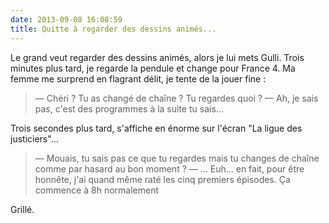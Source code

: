 ```yaml
---
date: 2013-09-08 16:08:59
title: Quitte à regarder des dessins animés...
---
```


Le grand veut regarder des dessins animés, alors je lui mets Gulli. Trois minutes plus tard, je regarde la pendule et change pour France 4. Ma femme me surprend en flagrant délit, je tente de la jouer fine :

> — Chéri ? Tu as changé de chaîne ? Tu regardes quoi ?
> — Ah, je sais pas, c'est des programmes à la suite tu sais...

Trois secondes plus tard, s'affiche en énorme sur l'écran "La ligue des justiciers"...

> — Mouais, tu sais pas ce que tu regardes mais tu changes de chaîne comme par hasard au bon moment ?
> — ... Euh... en fait, pour être honnête, j'ai quand même raté les cinq premiers épisodes. Ça commence à 8h normalement

Grillé.
